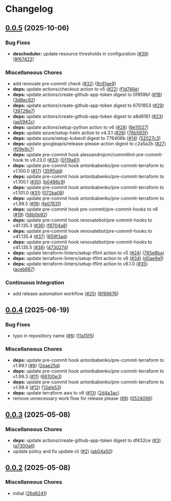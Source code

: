 # Changelog

## [0.0.5](https://github.com/opzkit/terraform-aws-k8s-addons-descheduler/compare/v0.0.4...v0.0.5) (2025-10-06)


### Bug Fixes

* **descheduler:** update resource thresholds in configuration ([#39](https://github.com/opzkit/terraform-aws-k8s-addons-descheduler/issues/39)) ([8f67422](https://github.com/opzkit/terraform-aws-k8s-addons-descheduler/commit/8f67422588daa875a867215d69d9f9798b248c13))


### Miscellaneous Chores

* add renovate pre-commit check ([#32](https://github.com/opzkit/terraform-aws-k8s-addons-descheduler/issues/32)) ([9c81ae9](https://github.com/opzkit/terraform-aws-k8s-addons-descheduler/commit/9c81ae9c0a81190e430cb111cabb443d8433e882))
* **deps:** update actions/checkout action to v5 ([#22](https://github.com/opzkit/terraform-aws-k8s-addons-descheduler/issues/22)) ([f1d746e](https://github.com/opzkit/terraform-aws-k8s-addons-descheduler/commit/f1d746eb4a8a8cc90394af0b24d98b20b2b7eb81))
* **deps:** update actions/create-github-app-token digest to 0f859bf ([#18](https://github.com/opzkit/terraform-aws-k8s-addons-descheduler/issues/18)) ([3d8ec92](https://github.com/opzkit/terraform-aws-k8s-addons-descheduler/commit/3d8ec923f91d03f57bb14432b65d0af62f8df7bf))
* **deps:** update actions/create-github-app-token digest to 6701853 ([#29](https://github.com/opzkit/terraform-aws-k8s-addons-descheduler/issues/29)) ([39726e7](https://github.com/opzkit/terraform-aws-k8s-addons-descheduler/commit/39726e74f292237311d16698360926c670ecb5c9))
* **deps:** update actions/create-github-app-token digest to a8d6161 ([#23](https://github.com/opzkit/terraform-aws-k8s-addons-descheduler/issues/23)) ([aa5942c](https://github.com/opzkit/terraform-aws-k8s-addons-descheduler/commit/aa5942c01c80118862151b694b22f798f640b7e0))
* **deps:** update actions/setup-python action to v6 ([#28](https://github.com/opzkit/terraform-aws-k8s-addons-descheduler/issues/28)) ([8e11027](https://github.com/opzkit/terraform-aws-k8s-addons-descheduler/commit/8e110277091218571a5cd7c83860e35acc828ca6))
* **deps:** update azure/setup-helm action to v4.3.1 ([#26](https://github.com/opzkit/terraform-aws-k8s-addons-descheduler/issues/26)) ([78b593f](https://github.com/opzkit/terraform-aws-k8s-addons-descheduler/commit/78b593f0cac5ed4459756bc185dcab7637b3a6d1))
* **deps:** update azure/setup-kubectl digest to 776406b ([#14](https://github.com/opzkit/terraform-aws-k8s-addons-descheduler/issues/14)) ([52027c3](https://github.com/opzkit/terraform-aws-k8s-addons-descheduler/commit/52027c3070946941757aa7234f0757367f5957c7))
* **deps:** update googleapis/release-please-action digest to c2a5a2b ([#27](https://github.com/opzkit/terraform-aws-k8s-addons-descheduler/issues/27)) ([f09e9c7](https://github.com/opzkit/terraform-aws-k8s-addons-descheduler/commit/f09e9c762a12de66904dd6feb1edf2d5b662fbe9))
* **deps:** update pre-commit hook alessandrojcm/commitlint-pre-commit-hook to v9.23.0 ([#33](https://github.com/opzkit/terraform-aws-k8s-addons-descheduler/issues/33)) ([0119a61](https://github.com/opzkit/terraform-aws-k8s-addons-descheduler/commit/0119a61ab530eb4e309d5fb4babf55db87ca4c95))
* **deps:** update pre-commit hook antonbabenko/pre-commit-terraform to v1.100.0 ([#17](https://github.com/opzkit/terraform-aws-k8s-addons-descheduler/issues/17)) ([35ff0dd](https://github.com/opzkit/terraform-aws-k8s-addons-descheduler/commit/35ff0dd700836943e23444ebc406ad31154ffe19))
* **deps:** update pre-commit hook antonbabenko/pre-commit-terraform to v1.100.1 ([#30](https://github.com/opzkit/terraform-aws-k8s-addons-descheduler/issues/30)) ([b0486c9](https://github.com/opzkit/terraform-aws-k8s-addons-descheduler/commit/b0486c905763cf7058ccdb8411dc48770e7857f0))
* **deps:** update pre-commit hook antonbabenko/pre-commit-terraform to v1.101.0 ([#31](https://github.com/opzkit/terraform-aws-k8s-addons-descheduler/issues/31)) ([072ba08](https://github.com/opzkit/terraform-aws-k8s-addons-descheduler/commit/072ba087802ee237cb6ab91229c76e64cbc6b164))
* **deps:** update pre-commit hook antonbabenko/pre-commit-terraform to v1.99.5 ([#16](https://github.com/opzkit/terraform-aws-k8s-addons-descheduler/issues/16)) ([fe07631](https://github.com/opzkit/terraform-aws-k8s-addons-descheduler/commit/fe07631d0f21f5a666d094b513b205417decaad3))
* **deps:** update pre-commit hook pre-commit/pre-commit-hooks to v6 ([#19](https://github.com/opzkit/terraform-aws-k8s-addons-descheduler/issues/19)) ([58b0b92](https://github.com/opzkit/terraform-aws-k8s-addons-descheduler/commit/58b0b927d4e3cacaf0bdeb75a5e1229630fa7059))
* **deps:** update pre-commit hook renovatebot/pre-commit-hooks to v41.135.3 ([#36](https://github.com/opzkit/terraform-aws-k8s-addons-descheduler/issues/36)) ([f9704a8](https://github.com/opzkit/terraform-aws-k8s-addons-descheduler/commit/f9704a8c54dee772759a6f288babeeadea9233cd))
* **deps:** update pre-commit hook renovatebot/pre-commit-hooks to v41.135.4 ([#37](https://github.com/opzkit/terraform-aws-k8s-addons-descheduler/issues/37)) ([659f3ad](https://github.com/opzkit/terraform-aws-k8s-addons-descheduler/commit/659f3adbdcfe5648b12707e3e7575f37d396ccc4))
* **deps:** update pre-commit hook renovatebot/pre-commit-hooks to v41.135.5 ([#38](https://github.com/opzkit/terraform-aws-k8s-addons-descheduler/issues/38)) ([4730274](https://github.com/opzkit/terraform-aws-k8s-addons-descheduler/commit/47302748397bf5334ca1ef8a4ed69a2c52121ee1))
* **deps:** update terraform-linters/setup-tflint action to v5 ([#24](https://github.com/opzkit/terraform-aws-k8s-addons-descheduler/issues/24)) ([785e8ba](https://github.com/opzkit/terraform-aws-k8s-addons-descheduler/commit/785e8ba9c23ca7fff06622538dc8fa13b5a3c54e))
* **deps:** update terraform-linters/setup-tflint action to v6 ([#34](https://github.com/opzkit/terraform-aws-k8s-addons-descheduler/issues/34)) ([d0ae9e1](https://github.com/opzkit/terraform-aws-k8s-addons-descheduler/commit/d0ae9e15a925454ab5d26562ff9c2a655bc3e4f1))
* **deps:** update terraform-linters/setup-tflint action to v6.1.0 ([#35](https://github.com/opzkit/terraform-aws-k8s-addons-descheduler/issues/35)) ([aceb667](https://github.com/opzkit/terraform-aws-k8s-addons-descheduler/commit/aceb66727324fd10f625be97702c9d15c28ff459))


### Continuous Integration

* add release automation workflow ([#25](https://github.com/opzkit/terraform-aws-k8s-addons-descheduler/issues/25)) ([8f99676](https://github.com/opzkit/terraform-aws-k8s-addons-descheduler/commit/8f996768341b1fb0efa494f6c8a10fd2a570229d))

## [0.0.4](https://github.com/opzkit/terraform-aws-k8s-addons-descheduler/compare/v0.0.3...v0.0.4) (2025-06-19)


### Bug Fixes

* typo in repostitory name ([#6](https://github.com/opzkit/terraform-aws-k8s-addons-descheduler/issues/6)) ([11a15f5](https://github.com/opzkit/terraform-aws-k8s-addons-descheduler/commit/11a15f5eca968cb3df72fb951ddb7b3fd1676c8c))


### Miscellaneous Chores

* **deps:** update pre-commit hook antonbabenko/pre-commit-terraform to v1.99.1 ([#9](https://github.com/opzkit/terraform-aws-k8s-addons-descheduler/issues/9)) ([2eae25d](https://github.com/opzkit/terraform-aws-k8s-addons-descheduler/commit/2eae25d9ee78ac978865f72c1403601c13cb41cf))
* **deps:** update pre-commit hook antonbabenko/pre-commit-terraform to v1.99.3 ([#11](https://github.com/opzkit/terraform-aws-k8s-addons-descheduler/issues/11)) ([66100e3](https://github.com/opzkit/terraform-aws-k8s-addons-descheduler/commit/66100e3c9b39bbe2cc6d7b24c47d081e345dd1a4))
* **deps:** update pre-commit hook antonbabenko/pre-commit-terraform to v1.99.4 ([#12](https://github.com/opzkit/terraform-aws-k8s-addons-descheduler/issues/12)) ([13afe53](https://github.com/opzkit/terraform-aws-k8s-addons-descheduler/commit/13afe535d59a70be1303e9f8fdc5c815b9dd6077))
* **deps:** update terraform aws to v6 ([#13](https://github.com/opzkit/terraform-aws-k8s-addons-descheduler/issues/13)) ([2d4a3ac](https://github.com/opzkit/terraform-aws-k8s-addons-descheduler/commit/2d4a3ac96684189cca1fa6f76732954a291265d4))
* remove unnecessary work flow for release please ([#8](https://github.com/opzkit/terraform-aws-k8s-addons-descheduler/issues/8)) ([0524098](https://github.com/opzkit/terraform-aws-k8s-addons-descheduler/commit/0524098ba0e749ef82a2df8c20d76fb0f01f9387))

## [0.0.3](https://github.com/opzkit/terraform-aws-k8s-addons-descheduler/compare/v0.0.2...v0.0.3) (2025-05-08)


### Miscellaneous Chores

* **deps:** update actions/create-github-app-token digest to df432ce ([#3](https://github.com/opzkit/terraform-aws-k8s-addons-descheduler/issues/3)) ([a7300a6](https://github.com/opzkit/terraform-aws-k8s-addons-descheduler/commit/a7300a608c4c4cf2b15b7a3bec3383f8ad4f53b4))
* update policy and fix update cli ([#2](https://github.com/opzkit/terraform-aws-k8s-addons-descheduler/issues/2)) ([ab04a50](https://github.com/opzkit/terraform-aws-k8s-addons-descheduler/commit/ab04a50914c6fe1ca5cf1378827c22c9e8516af8))

## [0.0.2](https://github.com/opzkit/terraform-aws-k8s-addons-descheduler/compare/v0.0.1...v0.0.2) (2025-05-08)


### Miscellaneous Chores

* initial ([26d6241](https://github.com/opzkit/terraform-aws-k8s-addons-descheduler/commit/26d6241dfedc1aefd42b5f3a562ec93df9b98c03))
